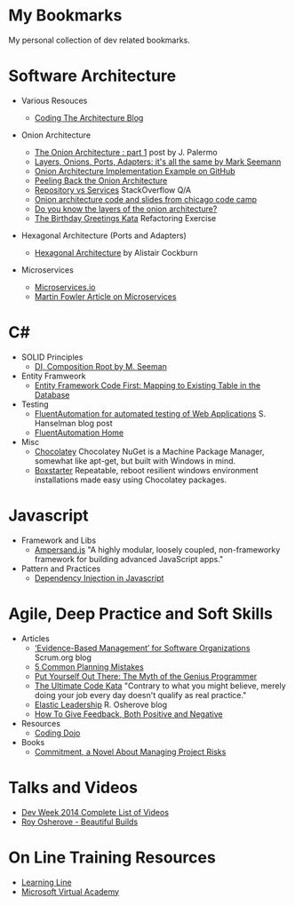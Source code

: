 My Bookmarks
============
My personal collection of dev related bookmarks.


# Software Architecture

+ Various Resouces
	+ [Coding The Architecture Blog](http://www.codingthearchitecture.com/)
 
+ Onion Architecture
	+ [The Onion Architecture : part 1](http://jeffreypalermo.com/blog/the-onion-architecture-part-1/) post by J. Palermo
	+ [Layers, Onions, Ports, Adapters: it's all the same by Mark Seemann](http://blog.ploeh.dk/2013/12/03/layers-onions-ports-adapters-its-all-the-same/)
	+ [Onion Architecture Implementation Example on GitHub](https://github.com/sharifhkhan/OnionArchitecture)
	+ [Peeling Back the Onion Architecture](http://www.develop.com/onionarchitecture)
	+ [Repository vs Services](http://stackoverflow.com/questions/12317126/onion-architecture-repository-vs-service) StackOverflow Q/A
	+ [Onion architecture code and slides from chicago code camp](http://www.matthidinger.com/archive/2011/05/17/Onion-Architecture-code-and-slides-from-Chicago-Code-Camp.aspx)
	+ [Do you know the layers of the onion architecture?](http://rules.ssw.com.au/SoftwareDevelopment/RulesToBetterMVC/Pages/The-layers-of-the-onion-architecture.aspx)
	+ [The Birthday Greetings Kata](http://matteo.vaccari.name/blog/archives/154) Refactoring Exercise

+ Hexagonal Architecture (Ports and Adapters)
	+ [Hexagonal Architecture](http://alistair.cockburn.us/Hexagonal+architecture) by Alistair Cockburn

+ Microservices
	+ [Microservices.io](http://microservices.io/)
	+ [Martin Fowler Article on Microservices](http://martinfowler.com/articles/microservices.html)

# C&#35;
+ SOLID Principles
	+ [DI, Composition Root by M. Seeman](http://blog.ploeh.dk/2011/07/28/CompositionRoot/)
+ Entity Framweork
	+ [Entity Framework Code First: Mapping to Existing Table in the Database](http://www.codeproject.com/Tips/661053/Entity-Framework-Code-First-Map)
+ Testing
	+ [FluentAutomation for automated testing of Web Applications](http://www.hanselman.com/blog/NuGetPackageOfTheWeekFluentAutomationForAutomatedTestingOfWebApplications.aspx) S. Hanselman blog post
	+ [FluentAutomation Home](http://fluent.stirno.com/)
+ Misc
	+ [Chocolatey](http://chocolatey.org/) Chocolatey NuGet is a Machine Package Manager, somewhat like apt-get, but built with Windows in mind.
	+ [Boxstarter](http://www.boxstarter.org/) Repeatable, reboot resilient windows environment installations made easy using Chocolatey packages.


# Javascript
+ Framework and Libs
	+ [Ampersand.js](http://ampersandjs.com/) "A highly modular, loosely coupled, non-frameworky framework for building advanced JavaScript apps."
+ Pattern and Practices
	+ [Dependency Injection in Javascript](http://krasimirtsonev.com/blog/article/Dependency-injection-in-JavaScript)

# Agile, Deep Practice and Soft Skills
+ Articles
	+ [‘Evidence-Based Management’ for Software Organizations](https://www.scrum.org/Blog/ArtMID/1765/ArticleID/14/%E2%80%98Evidence-Based-Management%E2%80%99-for-Software-Organizations) Scrum.org blog
	+ [5 Common Planning Mistakes](https://www.scrum.org/Blog/ArtMID/1765/ArticleID/16/5-Common-Planning-Mistakes)
	+ [Put Yourself Out There: The Myth of the Genius Programmer](http://joshldavis.com/2014/06/13/put-yourself-out-there/?utm_content=bufferc175c&utm_medium=social&utm_source=facebook.com&utm_campaign=buffer)
	+ [The Ultimate Code Kata](http://blog.codinghorror.com/the-ultimate-code-kata/) "Contrary to what you might believe, merely doing your job every day doesn't qualify as real practice."
	+ [Elastic Leadership](http://5whys.com/) R. Osherove blog
	+ [How To Give Feedback, Both Positive and Negative](http://www.nytimes.com/2013/04/06/your-money/how-to-give-effective-feedback-both-positive-and-negative.html?pagewanted=all&_r=0)
+ Resources
	+ [Coding Dojo](http://www.codingdojo.org/)
+ Books
	+ [Commitment, a Novel About Managing Project Risks](http://commitment-thebook.com/products/commitment-the-book)

# Talks and Videos
 + [Dev Week 2014 Complete List of Videos](http://devweek.com/2014/assets.html)
 + [Roy Osherove - Beautiful Builds](http://vimeo.com/97516289)

# On Line Training Resources
 + [Learning Line](https://learninglineapp.com/schedule)
 + [Microsoft Virtual Academy](www.microsoftvirtualacademy.com)